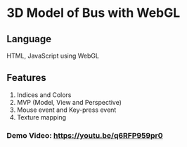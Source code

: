 # 3D Model of Bus with WebGL

## Language

HTML, JavaScript using WebGL

## Features
1. Indices and Colors
2. MVP (Model, View and Perspective)
3. Mouse event and Key-press event
4. Texture mapping

### Demo Video: https://youtu.be/q6RFP959pr0
